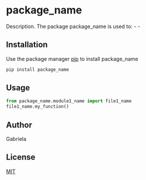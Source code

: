 # package_name

Description. 
The package package_name is used to:
	- 
	-

## Installation

Use the package manager [pip](https://pip.pypa.io/en/stable/) to install package_name

```bash
pip install package_name
```

## Usage

```python
from package_name.module1_name import file1_name
file1_name.my_function()
```

## Author
Gabriela 
## License
[MIT](https://choosealicense.com/licenses/mit/)
